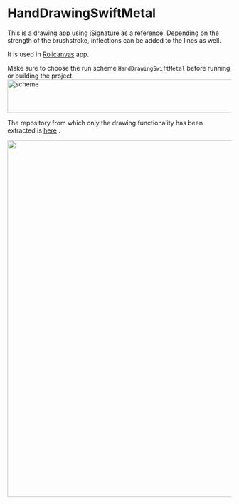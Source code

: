 # HandDrawingSwiftMetal

This is a drawing app using [jSignature](https://willowsystems.github.io/jSignature/#/about/linesmoothing/) as a reference. Depending on the strength of the brushstroke, inflections can be added to the lines as well.

It is used in [Rollcanvas](https://rollcanvas.org) app.

Make sure to choose the run scheme `HandDrawingSwiftMetal` before running or building the project.
<img width="601" height="75" alt="scheme" src="https://github.com/user-attachments/assets/f9c2df2e-765a-4c57-a9f2-31ceefbe0325" />



The repository from which only the drawing functionality has been extracted is [here](https://github.com/eisukekusachi/SimpleApplePencilDrawing) .

<img src="https://github.com/eisukekusachi/HandDrawingSwiftMetal/assets/51893896/4a5e5634-e4ce-4181-aa96-59e75ea577d5" height="800" />

